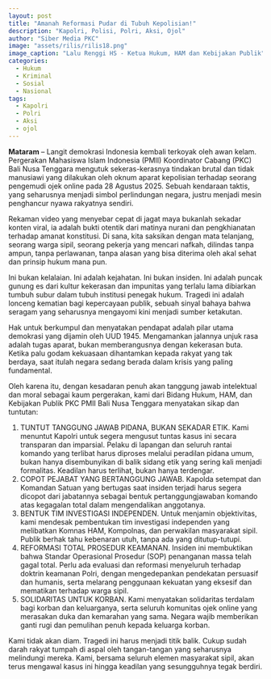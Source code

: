 ```yaml
---
layout: post
title: "Amanah Reformasi Pudar di Tubuh Kepolisian!"
description: "Kapolri, Polisi, Polri, Aksi, Ojol"
author: "Siber Media PKC"
image: "assets/rilis/rilis18.png"
image_caption: "Lalu Renggi HS - Ketua Hukum, HAM dan Kebijakan Publik"
categories:
  - Hukum
  - Kriminal
  - Sosial
  - Nasional
tags:
  - Kapolri
  - Polri
  - Aksi
  - ojol
---
```


**Mataram** – Langit demokrasi Indonesia kembali terkoyak oleh awan kelam. Pergerakan Mahasiswa Islam Indonesia (PMII) Koordinator Cabang (PKC) Bali Nusa Tenggara mengutuk sekeras-kerasnya tindakan brutal dan tidak manusiawi yang dilakukan oleh oknum aparat kepolisian terhadap seorang pengemudi ojek online pada 28 Agustus 2025. Sebuah kendaraan taktis, yang seharusnya menjadi simbol perlindungan negara, justru menjadi mesin penghancur nyawa rakyatnya sendiri.

Rekaman video yang menyebar cepat di jagat maya bukanlah sekadar konten viral, ia adalah bukti otentik dari matinya nurani dan pengkhianatan terhadap amanat konstitusi. Di sana, kita saksikan dengan mata telanjang, seorang warga sipil, seorang pekerja yang mencari nafkah, dilindas tanpa ampun, tanpa perlawanan, tanpa alasan yang bisa diterima oleh akal sehat dan prinsip hukum mana pun.

Ini bukan kelalaian. Ini adalah kejahatan. Ini bukan insiden. Ini adalah puncak gunung es dari kultur kekerasan dan impunitas yang terlalu lama dibiarkan tumbuh subur dalam tubuh institusi penegak hukum. Tragedi ini adalah lonceng kematian bagi kepercayaan publik, sebuah sinyal bahaya bahwa seragam yang seharusnya mengayomi kini menjadi sumber ketakutan.

Hak untuk berkumpul dan menyatakan pendapat adalah pilar utama demokrasi yang dijamin oleh UUD 1945. Mengamankan jalannya unjuk rasa adalah tugas aparat, bukan memberangusnya dengan kekerasan buta. Ketika palu godam kekuasaan dihantamkan kepada rakyat yang tak berdaya, saat itulah negara sedang berada dalam krisis yang paling fundamental.

Oleh karena itu, dengan kesadaran penuh akan tanggung jawab intelektual dan moral sebagai kaum pergerakan, kami dari Bidang Hukum, HAM, dan Kebijakan Publik PKC PMII Bali Nusa Tenggara menyatakan sikap dan tuntutan:

1. TUNTUT TANGGUNG JAWAB PIDANA, BUKAN SEKADAR ETIK. Kami menuntut Kapolri untuk segera mengusut tuntas kasus ini secara transparan dan imparsial. Pelaku di lapangan dan seluruh rantai komando yang terlibat harus diproses melalui peradilan pidana umum, bukan hanya disembunyikan di balik sidang etik yang sering kali menjadi formalitas. Keadilan harus terlihat, bukan hanya terdengar.
2. COPOT PEJABAT YANG BERTANGGUNG JAWAB. Kapolda setempat dan Komandan Satuan yang bertugas saat insiden terjadi harus segera dicopot dari jabatannya sebagai bentuk pertanggungjawaban komando atas kegagalan total dalam mengendalikan anggotanya.
3. BENTUK TIM INVESTIGASI INDEPENDEN. Untuk menjamin objektivitas, kami mendesak pembentukan tim investigasi independen yang melibatkan Komnas HAM, Kompolnas, dan perwakilan masyarakat sipil. Publik berhak tahu kebenaran utuh, tanpa ada yang ditutup-tutupi.
4. REFORMASI TOTAL PROSEDUR KEAMANAN. Insiden ini membuktikan bahwa Standar Operasional Prosedur (SOP) penanganan massa telah gagal total. Perlu ada evaluasi dan reformasi menyeluruh terhadap doktrin keamanan Polri, dengan mengedepankan pendekatan persuasif dan humanis, serta melarang penggunaan kekuatan yang eksesif dan mematikan terhadap warga sipil.
5. SOLIDARITAS UNTUK KORBAN. Kami menyatakan solidaritas terdalam bagi korban dan keluarganya, serta seluruh komunitas ojek online yang merasakan duka dan kemarahan yang sama. Negara wajib memberikan ganti rugi dan pemulihan penuh kepada keluarga korban.

Kami tidak akan diam. Tragedi ini harus menjadi titik balik. Cukup sudah darah rakyat tumpah di aspal oleh tangan-tangan yang seharusnya melindungi mereka. Kami, bersama seluruh elemen masyarakat sipil, akan terus mengawal kasus ini hingga keadilan yang sesungguhnya tegak berdiri.
